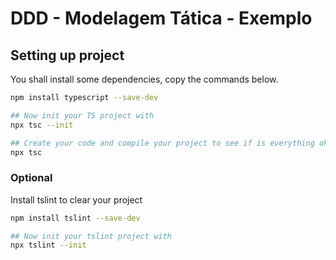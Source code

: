 # DDD - Modelagem Tática - Exemplo

## Setting up project
You shall install some dependencies, copy the commands below.

```bash
npm install typescript --save-dev

## Now init your TS project with
npx tsc --init

## Create your code and compile your project to see if is everything ok
npx tsc
```

### Optional
Install tslint to clear your project

```bash
npm install tslint --save-dev

## Now init your tslint project with
npx tslint --init
```
